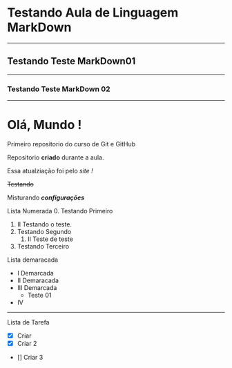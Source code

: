 # Testando Aula de Linguagem MarkDown
 ***
 ## Testando Teste MarkDown01
 ***
 ### Testando Teste MarkDown 02
 ***
 
# Olá, Mundo !
 Primeiro repositorio do curso de Git e GitHub

 Repositorio **criado** durante a aula.
 
 Essa atualziação foi pelo *site !*
 
 ~~Testando~~
 
 Misturando __*configurações*__
 
Lista Numerada
0. Testando Primeiro
   1. II Testando o teste.
0. Testando Segundo
   1. II Teste de teste
0. Testando Terceiro

Lista demaracada

- I Demarcada
- II Demaracada
- III Demarcada
   - Teste 01
- IV

***

Lista de Tarefa
- [x] Criar
- [x] Criar 2
- [] Criar 3
